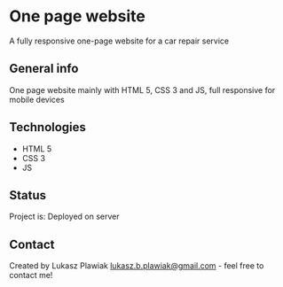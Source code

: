# One page website
A fully responsive one-page website for a car repair service

## General info
One page website mainly with HTML 5, CSS 3 and JS, full responsive for mobile devices

## Technologies
* HTML 5
* CSS 3
* JS

## Status
Project is: Deployed on server

## Contact
Created by Lukasz Plawiak lukasz.b.plawiak@gmail.com - feel free to contact me!
